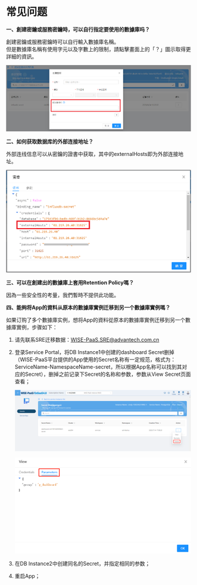 # 常见问题

**一、創建密鑰或服務密鑰時，可以自行指定要使用的數據庫吗？**

創建密鑰或服務密鑰時可以自行輸入數據庫名稱。<br>
但是數據庫名稱有使用字元以及字數上的限制，請點擊畫面上的「？」圖示取得更詳細的資訊。

![Q&A](./images/qa1.PNG)

**二、如何获取数据库的外部连接地址？**

外部连线信息可以从密鑰的證書中获取，其中的externalHosts即为外部连接地址。

![Q&A](./images/secret9.png)

**三、可以在創建出的數據庫上套用Retention Policy嗎？**

因為一些安全性的考量，我們暫時不提供此功能。

**四、能夠将App的資料从原本的數據庫實例迁移到另一个數據庫實例嗎？** 

如果订购了多个數據庫实例，想将App的資料從原本的數據庫實例迁移到另一个數據庫實例，步骤如下：

1. 请先联系SRE迁移数据：WISE-PaaS.SRE@advantech.com.cn

2. 登录Service Portal，将DB Instance1中创建的dashboard Secret删掉（WISE-PaaS平台提供的App使用的Secret名称有一定规范，格式为：ServiceName-NamespaceName-secret，所以根据App名称可以找到其对应的Secret），删掉之前记录下Secret的名称和参数，参数从View Secret页面查看；

   ![image-20200714184727412](../uploads/images/PostgreSQL/image-20200714184727412.png)

   ![image-20200714184538303](../uploads/images/PostgreSQL/image-20200714184538303.png)

3. 在DB Instance2中创建同名的Secret，并指定相同的参数；

4. 重启App；
